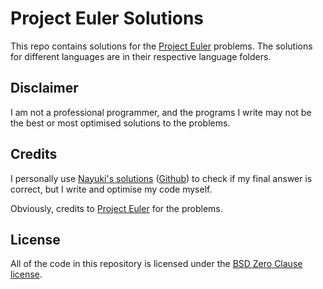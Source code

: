 # Project Euler Solutions
This repo contains solutions for the [Project Euler](https://projecteuler.net) problems. The solutions for different languages are in their respective language folders.

## Disclaimer
I am not a professional programmer, and the programs I write may not be the best or most optimised solutions to the problems.

## Credits
I personally use [Nayuki's solutions](https://www.nayuki.io/page/project-euler-solutions) ([Github](https://github.com/nayuki/Project-Euler-solutions)) to check if my final answer is correct, but I write and optimise my code myself.

Obviously, credits to [Project Euler](https://projecteuler.net) for the problems.

## License
All of the code in this repository is licensed under the [BSD Zero Clause license](LICENSE).